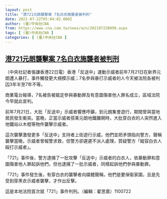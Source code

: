 ```yaml
---
layout: post
title: "港721元朗襲擊案 7名白衣施襲者被判刑"
date: 2021-07-22T05:04:02.000Z
author: (臺)中央社CNA
from: https://www.cna.com.tw/news/acn/202107220099.aspx
tags: [ (臺)中央社CNA ]
categories: [ (臺)中央社CNA ]
---
```

<!--1626930242000-->
[港721元朗襲擊案 7名白衣施襲者被判刑](https://www.cna.com.tw/news/acn/202107220099.aspx)
------

<div>
<div></div><div class="paragraph"><p>（中央社記者張謙香港22日電）香港「反送中」運動示威者前年7月21日在新界元朗遭人暴打，事件觸發更大規模示威；7名參與暴打示威者的人今天被法院各被判囚3年半至7年不等。</p><p>商業電台報導，7名被告被裁定參與暴動罪及有意圖傷害他人罪名成立，區域法院今早就此宣判。</p><p>前年7月21日，大批「反送中」示威者響應呼籲，到元朗集會遊行，期間曾與當地居民發生衝突。當晚，正當示威者搭乘元朗地鐵離開時，大批穿白衣的人突然進入地鐵站以木棍等物件襲擊示威者。</p><p>這次襲擊激發更多「反送中」支持者上街遊行示威，他們並把矛頭指向警方，聲稱襲擊當晚，示威者曾報警求救，但警方卻遲遲不派人處理，質疑警方「縱容白衣人毆打示威者」。</p><p>「721」事件後，警方逮捕了一批攻擊「反送中」示威者的白衣人，依暴動罪和意圖傷害他人罪起訴他們，但也逮捕了一批示威者，同樣起訴他們參與暴動罪。</p><p>「721」事件發生後，有穿白衣的襲擊者向媒體聲稱，他們是要保衛家園，且是先受到穿黑衣示威者襲擊，才作出反擊。</p><p>這是本地法院首次就「721」事件判刑。（編輯：翟思嘉）1100722</p></div>
</div>
